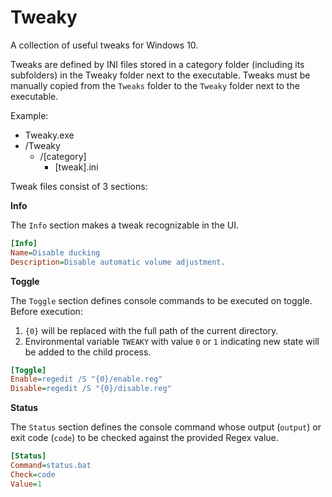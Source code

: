# Tweaky
A collection of useful tweaks for Windows 10.

Tweaks are defined by INI files stored in a category folder (including its subfolders) in the Tweaky folder next to the executable. Tweaks must be manually copied from the `Tweaks` folder to the `Tweaky` folder next to the executable.

Example:

* Tweaky.exe
* /Tweaky
	* /[category]
		* [tweak].ini

Tweak files consist of 3 sections:

**Info**

The `Info` section makes a tweak recognizable in the UI.

```ini
[Info]
Name=Disable ducking
Description=Disable automatic volume adjustment.
```

**Toggle**

The `Toggle` section defines console commands to be executed on toggle. Before execution:
1. `{0}` will be replaced with the full path of the current directory.
2. Environmental variable `TWEAKY` with value `0` or `1` indicating new state will be added to the child process.

```ini
[Toggle]
Enable=regedit /S "{0}/enable.reg"
Disable=regedit /S "{0}/disable.reg"
```

**Status**

The `Status` section defines the console command whose output (`output`) or exit code (`code`) to be checked against the provided Regex value.

```ini
[Status]
Command=status.bat
Check=code
Value=1
```

